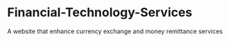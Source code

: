 # Financial-Technology-Services
A website that enhance  currency exchange and money remittance services
